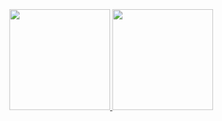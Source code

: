  <div>
  <a href="https://github.com/Thiagoramos456">
  <img height="180em" src="https://github-readme-stats.vercel.app/api?username=Thiagoramos456&show_icons=true&theme=dracula&include_all_commits=true&count_private=true"/>
  <img height="180em" src="https://github-readme-stats.vercel.app/api/top-langs/?username=Thiagoramos456&layout=compact&langs_count=7&theme=dracula"/>
</div>
